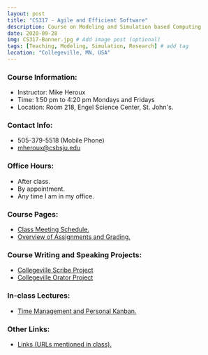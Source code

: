 ```yaml
---
layout: post
title: "CS317 - Agile and Efficient Software"
description: Course on Modeling and Simulation based Computing
date: 2020-09-28
img: CS317-Banner.jpg # Add image post (optional)
tags: [Teaching, Modeling, Simulation, Research] # add tag
location: "Collegeville, MN, USA"
---
```


### Course Information:
- Instructor: Mike Heroux
- Time: 1:50 pm to 4:20 pm Mondays and Fridays
- Location: Room 218, Engel Science Center, St. John's.

### Contact Info:
- 505-379-5518 (Mobile Phone)
- <mheroux@csbsju.edu>

### Office Hours:
- After class.
- By appointment.
- Any time I am in my office.

### Course Pages:
- [Class Meeting Schedule.](../files/CS317/2020-Fall-Class-Meeting-Schedule)
- [Overview of Assignments and Grading.](../files/CS317/Overview-of-Assignments-and-Grading)

### Course Writing and Speaking Projects:
- [Collegeville Scribe Project](https://collegeville.github.io/Scribe)
- [Collegeville Orator Project](https://collegeville.github.io/Orator)

### In-class Lectures:
- [Time Management and Personal Kanban.](../files/CS317/TimeManagement.pdf)

### Other Links:
- [Links (URLs mentioned in class).](../files/CS317/CS317-Links)

